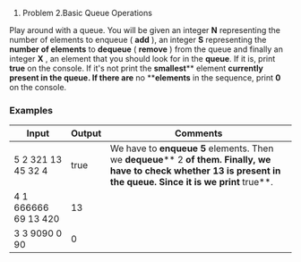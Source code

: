 ﻿1. Problem 2.Basic Queue Operations

Play around with a queue. You will be given an integer **N** representing the number of elements to enqueue ( **add** ), an integer **S** representing the **number of elements** to **dequeue** ( **remove** ) from the queue and finally an integer **X** , an element that you should look for in the **queue**. If it is, print **true** on the console. If it&#39;s not print the **smallest**** element **currently present in the queue. If there are** no ****elements** in the sequence, print **0** on the console.

### Examples

| **Input** | **Output** | **Comments** |
| --- | --- | --- |
| 5 2 321 13 45 32 4 | true   | We have to **enqueue 5** elements. Then we **dequeue**** 2 **of them. Finally, we have to check whether 13 is present in the queue. Since it is we print** true**. |
| 4 1 666666 69 13 420 | 13 |   |
| 3 3 9090 0 90 | 0 |   |
